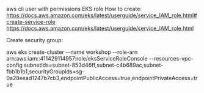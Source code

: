 aws cli
user with permissions 
EKS role 
How to create: https://docs.aws.amazon.com/eks/latest/userguide/service_IAM_role.html#create-service-role
https://docs.aws.amazon.com/eks/latest/userguide/service_IAM_role.html

Create security group:

aws eks create-cluster --name workshop --role-arn arn:aws:iam::411429114957:role/eksServiceRoleConsole --resources-vpc-config subnetIds=subnet-853d46ff,subnet-c4b689ac,subnet-fbb1b1b1,securityGroupIds=sg-0a28eead1247b7cb3,endpointPublicAccess=true,endpointPrivateAccess=true

